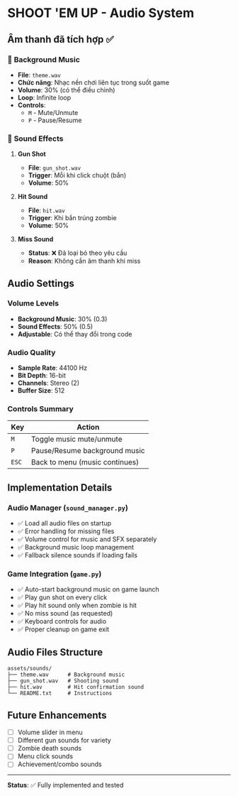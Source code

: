 # SHOOT 'EM UP - Audio System

## Âm thanh đã tích hợp ✅

### 🎵 **Background Music**
- **File**: `theme.wav`
- **Chức năng**: Nhạc nền chơi liên tục trong suốt game
- **Volume**: 30% (có thể điều chỉnh)
- **Loop**: Infinite loop
- **Controls**: 
  - `M` - Mute/Unmute
  - `P` - Pause/Resume

### 🔫 **Sound Effects**
1. **Gun Shot**
   - **File**: `gun_shot.wav`
   - **Trigger**: Mỗi khi click chuột (bắn)
   - **Volume**: 50%

2. **Hit Sound**
   - **File**: `hit.wav` 
   - **Trigger**: Khi bắn trúng zombie
   - **Volume**: 50%

3. **Miss Sound**
   - **Status**: ❌ Đã loại bỏ theo yêu cầu
   - **Reason**: Không cần âm thanh khi miss

## Audio Settings

### Volume Levels
- **Background Music**: 30% (0.3)
- **Sound Effects**: 50% (0.5)
- **Adjustable**: Có thể thay đổi trong code

### Audio Quality
- **Sample Rate**: 44100 Hz
- **Bit Depth**: 16-bit
- **Channels**: Stereo (2)
- **Buffer Size**: 512

### Controls Summary
| Key | Action |
|-----|--------|
| `M` | Toggle music mute/unmute |
| `P` | Pause/Resume background music |
| `ESC` | Back to menu (music continues) |

## Implementation Details

### Audio Manager (`sound_manager.py`)
- ✅ Load all audio files on startup
- ✅ Error handling for missing files
- ✅ Volume control for music and SFX separately
- ✅ Background music loop management
- ✅ Fallback silence sounds if loading fails

### Game Integration (`game.py`)
- ✅ Auto-start background music on game launch
- ✅ Play gun shot on every click
- ✅ Play hit sound only when zombie is hit
- ✅ No miss sound (as requested)
- ✅ Keyboard controls for audio
- ✅ Proper cleanup on game exit

## Audio Files Structure
```
assets/sounds/
├── theme.wav      # Background music
├── gun_shot.wav   # Shooting sound
├── hit.wav        # Hit confirmation sound  
└── README.txt     # Instructions
```

## Future Enhancements
- [ ] Volume slider in menu
- [ ] Different gun sounds for variety
- [ ] Zombie death sounds
- [ ] Menu click sounds
- [ ] Achievement/combo sounds

---
**Status**: ✅ Fully implemented and tested
